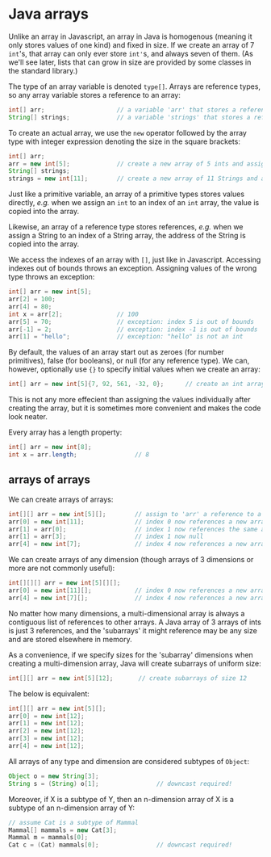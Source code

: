 # Java arrays

Unlike an array in Javascript, an array in Java is homogenous (meaning it only stores values of one kind) and fixed in size. If we create an array of 7 `int`'s, that array can only ever store `int'`s, and always seven of them. (As we'll see later, lists that can grow in size are provided by some classes in the standard library.)

The type of an array variable is denoted `type[]`. Arrays are reference types, so any array variable stores a reference to an array:

```java
int[] arr;                    // a variable 'arr' that stores a reference to an int array
String[] strings;             // a variable 'strings' that stores a reference to a String array
```

To create an actual array, we use the `new` operator followed by the array type with integer expression denoting the size in the square brackets:

```java
int[] arr;
arr = new int[5];             // create a new array of 5 ints and assign it to 'arr'
String[] strings;      
strings = new int[11];        // create a new array of 11 Strings and assign it to 'strings'
```

Just like a primitive variable, an array of a primitive types stores values directly, *e.g.* when we assign an `int` to an index of an `int` array, the value is copied into the array. 

Likewise, an array of a reference type stores references, *e.g.* when we assign a String to an index of a String array, the address of the String is copied into the array.

We access the indexes of an array with `[]`, just like in Javascript. Accessing indexes out of bounds throws an exception. Assigning values of the wrong type throws an exception:

```java
int[] arr = new int[5];
arr[2] = 100;
arr[4] = 80;
int x = arr[2];               // 100
arr[5] = 70;                  // exception: index 5 is out of bounds
arr[-1] = 2;                  // exception: index -1 is out of bounds
arr[1] = "hello";             // exception: "hello" is not an int
```

By default, the values of an array start out as zeroes (for number primitives), false (for booleans), or null (for any reference type). We can, however, optionally use `{}` to specify initial values when we create an array:

```java
int[] arr = new int[5]{7, 92, 561, -32, 0};      // create an int array with the initial values 
```

This is not any more effecient than assigning the values individually after creating the array, but it is sometimes more convenient and makes the code look neater.

Every array has a length property:

```java
int[] arr = new int[8];
int x = arr.length;                // 8
```

## arrays of arrays

We can create arrays of arrays:

```java
int[][] arr = new int[5][];        // assign to 'arr' a reference to a new array of 5 int arrays; the 5 values default to null
arr[0] = new int[11];              // index 0 now references a new array of 11 ints
arr[1] = arr[0];                   // index 1 now references the same array as index 0
arr[1] = arr[3];                   // index 1 now null
arr[4] = new int[7];               // index 4 now references a new array of 7 ints
```

We can create arrays of any dimension (though arrays of 3 dimensions or more are not commonly useful):

```java
int[][][] arr = new int[5][][];
arr[0] = new int[11][];            // index 0 now references a new array of 11 arrays of ints
arr[4] = new int[7][];             // index 4 now references a new array of 11 arrays of ints
```

No matter how many dimensions, a multi-dimensional array is always a contiguous list of references to other arrays. A Java array of 3 arrays of ints is just 3 references, and the 'subarrays' it might reference may be any size and are stored elsewhere in memory.

As a convenience, if we specify sizes for the 'subarray' dimensions when creating a multi-dimension array, Java will create subarrays of uniform size:

```java
int[][] arr = new int[5][12];       // create subarrays of size 12
```

The below is equivalent:

```java
int[][] arr = new int[5][];       
arr[0] = new int[12];
arr[1] = new int[12];
arr[2] = new int[12];
arr[3] = new int[12];
arr[4] = new int[12];
```

All arrays of any type and dimension are considered subtypes of `Object`:

```java
Object o = new String[3];
String s = (String) o[1];                // downcast required!
```

Moreover, if X is a subtype of Y, then an n-dimension array of X is a subtype of an n-dimension array of Y:

```java
// assume Cat is a subtype of Mammal
Mammal[] mammals = new Cat[3];
Mammal m = mammals[0];                   
Cat c = (Cat) mammals[0];                // downcast required!
```